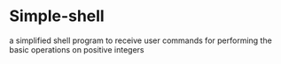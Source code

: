# Simple-shell
a simplified shell program to receive user commands for performing the basic operations on positive integers

